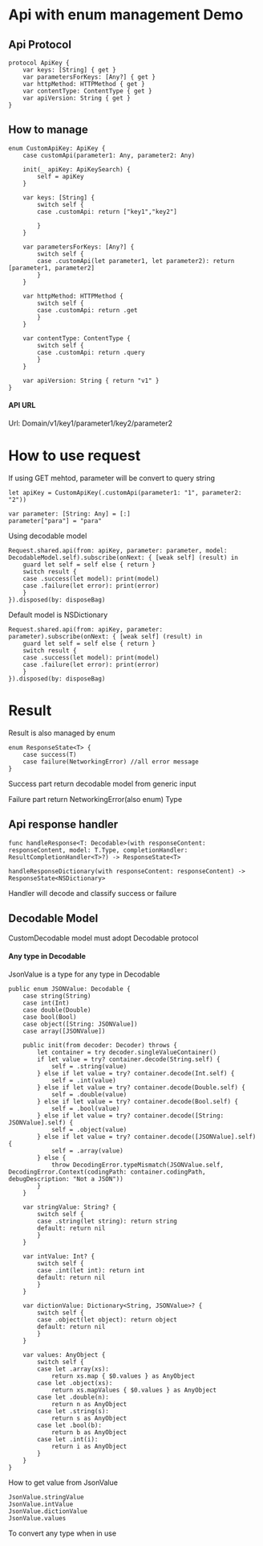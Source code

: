 # Api with enum management Demo

## Api Protocol
```
protocol ApiKey {
    var keys: [String] { get }
    var parametersForKeys: [Any?] { get }
    var httpMethod: HTTPMethod { get }
    var contentType: ContentType { get }
    var apiVersion: String { get }
}
```

## How to manage
```
enum CustomApiKey: ApiKey {
	case customApi(parameter1: Any, parameter2: Any)
    
    init(_ apiKey: ApiKeySearch) {
        self = apiKey
    }
    
    var keys: [String] {
        switch self {
        case .customApi: return ["key1","key2"]
            
        }
    }
    
    var parametersForKeys: [Any?] {
        switch self {
        case .customApi(let parameter1, let parameter2): return [parameter1, parameter2]
        }
    }
    
    var httpMethod: HTTPMethod {
        switch self {
        case .customApi: return .get
        }
    }
    
    var contentType: ContentType {
        switch self {
        case .customApi: return .query
        }
    }
    
    var apiVersion: String { return "v1" }
}
```

#### API URL
Url: Domain/v1/key1/parameter1/key2/parameter2



# How to use request

If using GET mehtod, parameter will be convert to query string
```
let apiKey = CustomApiKey(.customApi(parameter1: "1", parameter2: "2"))

var parameter: [String: Any] = [:]
parameter["para"] = "para"
```

Using decodable model
```
Request.shared.api(from: apiKey, parameter: parameter, model: DecodableModel.self).subscribe(onNext: { [weak self] (result) in
    guard let self = self else { return }
    switch result {
    case .success(let model): print(model)
    case .failure(let error): print(error)
    }
}).disposed(by: disposeBag)
```

Default model is NSDictionary
```
Request.shared.api(from: apiKey, parameter: parameter).subscribe(onNext: { [weak self] (result) in
    guard let self = self else { return }
    switch result {
    case .success(let model): print(model)
    case .failure(let error): print(error)
    }
}).disposed(by: disposeBag)
```

# Result

Result is also managed by enum

```
enum ResponseState<T> {
    case success(T)
    case failure(NetworkingError) //all error message
}
```

Success part return decodable model from generic input

Failure part return NetworkingError(also enum) Type

## Api response handler

```
func handleResponse<T: Decodable>(with responseContent: responseContent, model: T.Type, completionHandler: ResultCompletionHandler<T>?) -> ResponseState<T>
```

```
handleResponseDictionary(with responseContent: responseContent) -> ResponseState<NSDictionary>
```

Handler will decode and classify success or failure

## Decodable Model

CustomDecodable model must adopt Decodable protocol


#### Any type in Decodable

JsonValue is a type for any type in Decodable

```
public enum JSONValue: Decodable {
    case string(String)
    case int(Int)
    case double(Double)
    case bool(Bool)
    case object([String: JSONValue])
    case array([JSONValue])
    
    public init(from decoder: Decoder) throws {
        let container = try decoder.singleValueContainer()
        if let value = try? container.decode(String.self) {
            self = .string(value)
        } else if let value = try? container.decode(Int.self) {
            self = .int(value)
        } else if let value = try? container.decode(Double.self) {
            self = .double(value)
        } else if let value = try? container.decode(Bool.self) {
            self = .bool(value)
        } else if let value = try? container.decode([String: JSONValue].self) {
            self = .object(value)
        } else if let value = try? container.decode([JSONValue].self) {
            self = .array(value)
        } else {
            throw DecodingError.typeMismatch(JSONValue.self, DecodingError.Context(codingPath: container.codingPath, debugDescription: "Not a JSON"))
        }
    }
    
    var stringValue: String? {
        switch self {
        case .string(let string): return string
        default: return nil
        }
    }
    
    var intValue: Int? {
        switch self {
        case .int(let int): return int
        default: return nil
        }
    }
    
    var dictionValue: Dictionary<String, JSONValue>? {
        switch self {
        case .object(let object): return object
        default: return nil
        }
    }
    
    var values: AnyObject {
        switch self {
        case let .array(xs):
            return xs.map { $0.values } as AnyObject
        case let .object(xs):
            return xs.mapValues { $0.values } as AnyObject
        case let .double(n):
            return n as AnyObject
        case let .string(s):
            return s as AnyObject
        case let .bool(b):
            return b as AnyObject
        case let .int(i):
            return i as AnyObject
        }
    }
}
```

How to get value from JsonValue

```
JsonValue.stringValue
JsonValue.intValue
JsonValue.dictionValue
JsonValue.values
```

To convert any type when in use
